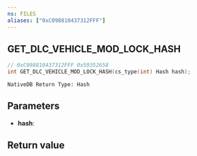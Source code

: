 ```yaml
---
ns: FILES
aliases: ["0xC098810437312FFF"]
---
```

## GET_DLC_VEHICLE_MOD_LOCK_HASH

```c
// 0xC098810437312FFF 0x59352658
int GET_DLC_VEHICLE_MOD_LOCK_HASH(cs_type(int) Hash hash);
```

```
NativeDB Return Type: Hash
```

## Parameters
* **hash**: 

## Return value
